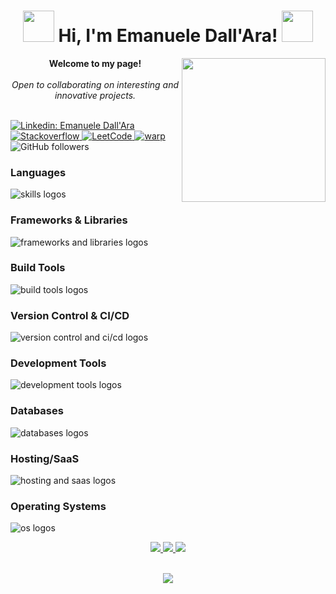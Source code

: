 <h1 align="center">
    <img src="https://media.giphy.com/media/Tgvn82bqJT36lkVqDZ/giphy.gif" width="50"/> 
    Hi, I'm Emanuele Dall'Ara! <img src="https://media.giphy.com/media/20PA8HwdrWlgL6AzbU/giphy.gif" width="50">
</h1>
<img align='right' src="https://media.giphy.com/media/t1j3KW8BXTzccCLdNb/giphy.gif" width="230">
<p align="center">
    <b>Welcome to my page!</b>
    <br><br>
    <i>
        Open to collaborating on interesting and innovative projects.<br>
    </i><br>
  
[![Linkedin: Emanuele Dall'Ara](https://img.shields.io/badge/-Emanuele-blue?style=flat-square&logo=Linkedin&logoColor=white&link=https://www.linkedin.com/in/emanuele-dall-ara-40b3311a7/)](https://www.linkedin.com/in/emanuele-dall-ara-40b3311a7/)
    <a href="https://stackoverflow.com/users/20091055/dallas">
        <img src="https://img.shields.io/badge/-Stackoverflow-blue?style=for-the-badge&logo=stack-overflow&logoColor=orange&style=flat-square" alt="Stackoverflow">
    </a>
    <a href="https://leetcode.com/LeleDallas">
        <img src="https://img.shields.io/badge/LeetCode-blue?style=flat-square&logo=LeetCode" alt="LeetCode">
    </a>
    <a href="https://app.warp.dev/referral/MP39PJ">
        <img src="https://img.shields.io/badge/warp-blue?style=flat-square&logo=warp" alt="warp"/>
    </a>
![GitHub followers](https://img.shields.io/github/followers/LeleDallas?label=Follow&style=social)
</p>

### Languages
<img src="https://go-skill-icons.vercel.app/api/icons?i=javascript,typescript,html,css,java,scala,c,cpp,cs,py,latex,md" alt="skills logos" />

### Frameworks & Libraries
<img src="https://go-skill-icons.vercel.app/api/icons?i=react,nodejs,express,jest,vitest,rollupjs,storybook,styledcomponents" alt="frameworks and libraries logos" />

### Build Tools
<img src="https://go-skill-icons.vercel.app/api/icons?i=vite,bun,npm" alt="build tools logos" />

### Version Control & CI/CD
<img src="https://go-skill-icons.vercel.app/api/icons?i=git,github,githubactions,gitlab,bitbucket" alt="version control and ci/cd logos" />

### Development Tools
<img src="https://go-skill-icons.vercel.app/api/icons?i=androidstudio,xcode,arduino,bash,docker,postman,apidog,figma,jira,slack" alt="development tools logos" />

### Databases
<img src="https://go-skill-icons.vercel.app/api/icons?i=mongodb" alt="databases logos" />

### Hosting/SaaS
<img src="https://go-skill-icons.vercel.app/api/icons?i=firebase,gcp,aws,githubpages" alt="hosting and saas logos" />

### Operating Systems
<img src="https://go-skill-icons.vercel.app/api/icons?i=linux,windows,apple" alt="os logos" />

<p align="center">
  <a href="https://github.com/LeleDallas">
    <img src="http://github-profile-summary-cards.vercel.app/api/cards/profile-details?username=LeleDallas&theme=transparent" />
  </a>
  <a href="https://github.com/LeleDallas">
    <img src="https://github-readme-streak-stats.herokuapp.com/?user=LeleDallas&hide_border=true&card_width=338&theme=transparent" />
  </a>
  <a href="https://github.com/LeleDallas">
    <img src="http://github-profile-summary-cards.vercel.app/api/cards/stats?username=LeleDallas&theme=transparent" />
  </a>
    <br/>
    <br/>
</p>
<p align="center">
  <a href="https://github.com/LeleDallas">
    <img src="https://komarev.com/ghpvc/?username=LeleDallas&color=blue&style=flat)" />
  </a>
</p>

